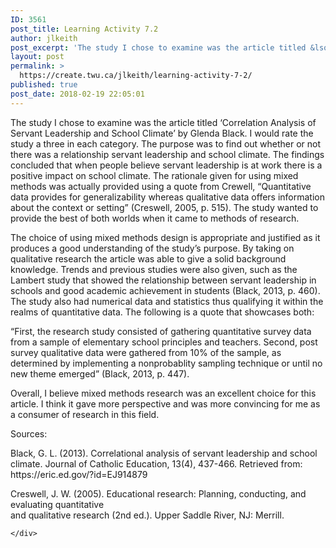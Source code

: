 ```yaml
---
ID: 3561
post_title: Learning Activity 7.2
author: jlkeith
post_excerpt: 'The study I chose to examine was the article titled &lsquo;Correlation Analysis of Servant Leadership and School Climate&rsquo; by Glenda Black. I would rate the study a three in each category. The purpose was to find out whether or not there was a relationship servant leadership and school climate. The findings concluded that when people [&hellip;]'
layout: post
permalink: >
  https://create.twu.ca/jlkeith/learning-activity-7-2/
published: true
post_date: 2018-02-19 22:05:01
---
```

<p>	The study I chose to examine was the article titled ‘Correlation Analysis of Servant Leadership and School Climate’ by Glenda Black. I would rate the study a three in each category. The purpose was to find out whether or not there was a relationship servant leadership and school climate. The findings concluded that when people believe servant leadership is at work there is a positive impact on school climate. The rationale given for using mixed methods was actually provided using a quote from Crewell, “Quantitative data provides for generalizability whereas qualitative data offers information about the context or setting” (Creswell, 2005, p. 515). The study wanted to provide the best of both worlds when it came to methods of research.</p>
<p>	The choice of using mixed methods design is appropriate and justified as it produces a good understanding of the study’s purpose. By taking on qualitative research the article was able to give a solid background knowledge. Trends and previous studies were also given, such as the Lambert study that showed the relationship between servant leadership in schools and good academic achievement in students (Black, 2013, p. 460). The study also had numerical data and statistics thus qualifying it within the realms of quantitative data. The following is a quote that showcases both:</p>
<p> “First, the research study consisted of gathering quantitative survey data from a sample of elementary school principles and teachers. Second, post survey qualitative data were gathered from 10% of the sample, as determined by implementing a nonprobablity sampling technique or until no new theme emerged” (Black, 2013, p. 447). </p>
<p>	Overall, I believe mixed methods research was an excellent choice for this article. I think it gave more perspective and was more convincing for me as a consumer of research in this field.</p>
<p>Sources:</p>
<p>Black, G. L. (2013). Correlational analysis of servant leadership and school climate. Journal of Catholic Education, 13(4), 437-466. Retrieved from: https://eric.ed.gov/?id=EJ914879</p>
<p>Creswell, J. W. (2005). Educational research: Planning, conducting, and evaluating quantitative<br />
and qualitative research (2nd ed.). Upper Saddle River, NJ: Merrill.</p>
<div id="themify_builder_content-87" data-postid="87" class="themify_builder_content themify_builder_content-87 themify_builder">

    </div>
<!-- /themify_builder_content -->